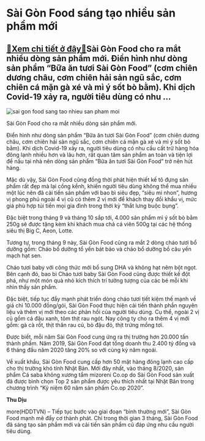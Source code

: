 Sài Gòn Food sáng tạo nhiều sản phẩm mới
========================================

[:gift:Xem chi tiết ở đây:gift:](https://hddtvn.com/sai-gon-food-sang-tao-nhieu-san-pham-moi/)Sài Gòn Food cho ra mắt nhiều dòng sản phẩm mới. Điển hình như dòng sản phẩm “Bữa ăn tươi Sài Gòn Food” (cơm chiên dương châu, cơm chiên hải sản ngũ sắc, cơm chiên cá mặn gà xé và mì ý sốt bò bằm). Khi dịch Covid-19 xảy ra, người tiêu dùng có nhu …
--------------------------------------------------------------------------------------------------------------------------------------------------------------------------------------------------------------------------------------------------------





![sai gon food sang tao nhieu san pham moi](https://hddtvn.com/wp-content/uploads/2021/01/1308_685B1864-FAED-4272-A4C1-59AEE99EE506.jpg "Sài Gòn Food sáng tạo nhiều sản phẩm mới")


Sài Gòn Food cho ra mắt nhiều dòng sản phẩm mới.



Điển hình như dòng sản phẩm “Bữa ăn tươi Sài Gòn Food” (cơm chiên dương châu, cơm chiên hải sản ngũ sắc, cơm chiên cá mặn gà xé và mì ý sốt bò bằm). Khi dịch Covid-19 xảy ra, người tiêu dùng có nhu cầu cất trữ hàng hóa đông lạnh nhiều hơn và lâu hơn, rất quan tâm sản phẩm an toàn và tiện lợi để nấu tại nhà nên dòng sản phẩm “Bữa ăn tươi Sài Gòn Food” trở nên hút hàng.


Mặc dù vậy, Sài Gòn Food cũng đồng thời phát hiện thiết kế tô đựng sản phẩm rất đẹp mà lại cồng kềnh, khiến người tiêu dùng không thể mua nhiều một lúc nên đã cải tiến sản phẩm với bao bì siêu đẹp, “siêu mi nhon”, hương vị phong phú ngoài 4 vị cũ có thêm 2 vị mới để khách thay đổi khẩu vị, mức giá phù hợp túi tiền mọi gia đình trong thời kỳ “thắt lưng buộc bụng”.


Đặc biệt trong tháng 9 và tháng 10 sắp tới, 4.000 sản phẩm mì ý sốt bò bằm 250g sẽ được tặng kèm khi khách mua chả cá viên 500g tại các hệ thống siêu thị Big C, Aeon, Lotte.


Tương tự, trong tháng 9 này, Sài Gòn Food cũng ra mắt 2 dòng cháo tươi bổ dưỡng gồm: Cháo bổ dưỡng tổ yến bát bảo và cháo bổ dưỡng bồ câu yến mạch hạt sen.


Cháo tươi baby với công thức mới bổ sung DHA và không hạt nêm bột ngọt. Bên cạnh đó, bao bì Cháo tươi baby Sài Gòn Food cũng được thiết kế đột phá, như một món quà nhỏ kích thích trí tưởng tượng của các bé mỗi khi nhìn thấy sản phẩm.


Đặc biệt, tiếp tục đẩy mạnh phát triển dòng cháo tươi tiết kiệm thế mạnh về giá chỉ 10.000 đồng/gói, Sài Gòn Food thực hiện cải tiến thành phần nguyên liệu và thêm vị mới theo các phản hồi của người tiêu dùng. Cụ thể, ngoài 2 vị cũ gồm cá đậu xanh, tôm thịt rau ngót. Nay công ty cho ra thêm 4 vị mới gồm: gà cà rốt, thịt thăn rau củ, bò đậu đỏ, thịt trứng mồng tơi.


Được biết, mỗi năm Sài Gòn Food cung ứng ra thị trường hơn 20.000 tấn thành phẩm. Năm 2019, Sài Gòn Food đạt tổng doanh thu 2.400 tỷ đồng và 6 tháng đầu năm 2020 tăng 20% so với cùng kỳ năm ngoái.


Về xuất khẩu, Sài Gòn Food cung cấp hơn 50 mặt hàng đông lạnh cao cấp cho thị trường khó tính Nhật Bản. Mới đây nhất, vào tháng 8/2020, sản phẩm Cá saba không xương tẩm mizoreni Co.op do Sài Gòn Food sản xuất đã được bình chọn Top 2 sản phẩm được yêu thích nhất tại Nhật Bản trong chương trình “Kỷ niệm 60 năm sản phẩm Co.op 2020”.




**Thu Dịu**



more(HDDTVN) – Tiếp tục bước vào giai đoạn “bình thường mới”, Sài Gòn Food mạnh mẽ đẩy cơ thành phát. Chỉ trong thời gian 3 tháng, Sài Gòn Food đã sáng tạo sản phẩm mới và cải tiến sản phẩm cũ đáp ứng nhu cầu người tiêu dùng.

